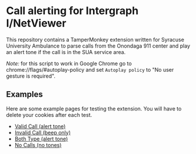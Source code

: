 # Call alerting for Intergraph I/NetViewer

This repository contains a TamperMonkey extension written for Syracuse
University Ambulance to parse calls from the Onondaga 911 center and play an
alert tone if the call is in the SUA service area.


*Note:* for this script to work in Google Chrome go to
chrome://flags/#autoplay-policy and set `Autoplay policy` to "No user gesture is
required".


## Examples
Here are some example pages for testing the extension. You will have to delete your cookies after each test.

* [Valid Call (alert tone)](https://bdwyer2.github.io/netviewer-alerter/valid_call.html)
* [Invalid Call (beep only)](https://bdwyer2.github.io/netviewer-alerter/invalid_call.html)
* [Both Type (alert tone)](https://bdwyer2.github.io/netviewer-alerter/both_calls.html)
* [No Calls (no tones)](https://bdwyer2.github.io/netviewer-alerter/no_calls.html)


